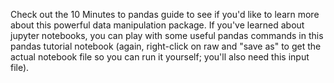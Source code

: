 Check out the 10 Minutes to pandas guide to see if you'd like to learn more about this powerful data manipulation package. If you've learned about jupyter notebooks, you can play with some useful pandas commands in this pandas tutorial notebook (again, right-click on raw and "save as" to get the actual notebook file so you can run it yourself; you'll also need this input file).
